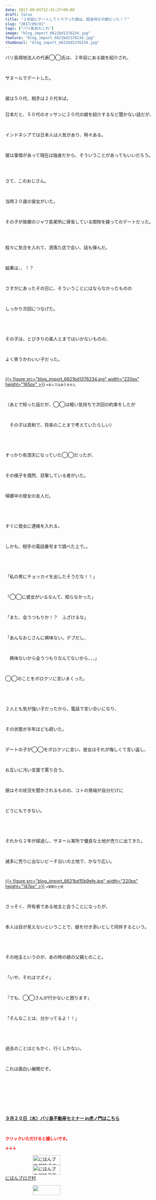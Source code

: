 ```yaml
---
date: 2017-09-01T22:43:27+09:00
draft: false
title: "２年前にデートしてトラブった娘は、超金持ちの娘だった！？"
slug: "2017/09/01"
tags: ["バリ島あれこれ"]
image: "blog_import_6621bd1376234.jpg"
feature: "blog_import_6621bd1376234.jpg"
thumbnail: "blog_import_6621bd1376234.jpg"
---
```

<p>バリ島現地法人の代表◯◯氏は、２年前にある娘を紹介され、</p><p> </p><p>サヌールでデートした。</p><p> </p><p>彼は５０代、相手は２０代半ば。</p><p><br/>日本だと、５０代のオッサンに２０代の娘を紹介するなど聞かない話だが、</p><p> </p><p>インドネシアでは日本人は人気があり、時々ある。</p><p> </p><p>彼は事情があって現在は独身だから、そういうことがあってもいいだろう。</p><p> </p><p><br/>さて、このおじさん。</p><p> </p><p>当時２０歳の彼女がいた。</p><p> </p><p>その子が故郷のジャワ島某所に帰省している間隙を縫ってのデートだった。</p><p> </p><p><br/>程々に気合を入れて、洒落た店で会い、話も弾んだ。</p><p> </p><p>結果は、、！？</p><p> </p><p>さすがにあったその日に、そういうことにはならなかったものの</p><p> </p><p>しっかり次回につなげた。</p><p> </p><p> </p><p>その子は、とびきりの美人とまではいかないものの、</p><p> </p><p>よく笑うかわいい子だった。</p><p> </p><p><a href="blog_import_6621bd1376234.jpg">{{< figure src="blog_import_6621bd1376234.jpg" width="220px" height="165px" >}}</a> <span style="font-size:0.7em;">※本人ではありません</span></p><p> </p><p>（あとで知った話だが、◯◯は軽い気持ちで次回の約束をしたが</p><p> </p><p>　その子は真剣で、将来のことまで考えていたらしい）</p><p> </p><p> </p><p>すっかり有頂天になっていた◯◯だったが、</p><p> </p><p>その様子を偶然、目撃している者がいた。</p><p> </p><p>帰郷中の彼女の友人だ。</p><p> </p><p> </p><p>すぐに彼女に連絡を入れる。</p><p> </p><p>しかも、相手の電話番号まで調べた上で。。</p><p> </p><p> </p><p>「私の男にチョッカイを出したそうだな！！」</p><p> </p><p>「◯◯に彼女がいるなんて、知らなかった」</p><p> </p><p>「また、会うつもりか！？　ふざけるな」</p><p> </p><p>「あんなおじさんに興味ない。デブだし、</p><p> </p><p>　興味ないから会うつもりなんてないから、、、」</p><p> </p><p>◯◯のことをボロクソに言いまくった。</p><p> </p><p> </p><p>２人とも気が強い子だったから、電話で言い合いになり、</p><p> </p><p>その状態が半年ほども続いた。</p><p> </p><p>デートの子が◯◯をボロクソに言い、彼女はそれが悔しくて言い返し、</p><p> </p><p>お互いに汚い言葉で罵り合う。</p><p> </p><p>彼はその状況を聞かされるものの、コトの発端が自分だけに</p><p> </p><p>どうにもできない。</p><p> </p><p> </p><p>それから２年が経過し、サヌール某所で優良な土地が売りに出てきた。</p><p> </p><p>滅多に売りに出ないビーチ沿いの土地で、かなり広い。</p><p> </p><p><a href="blog_import_6621bd15b9efe.jpg">{{< figure src="blog_import_6621bd15b9efe.jpg" width="220px" height="147px" >}}</a> <span style="font-size: 0.7em;">※実際の土地</span></p><p> </p><p>さっそく、所有者である地主と会うことになったが、</p><p> </p><p>本人は目が見えないということで、娘を付き添いとして同伴するという。</p><p> </p><p> </p><p>その地主というのが、あの時の娘の父親とのこと。</p><p> </p><p>「いや、それはマズイ」</p><p> </p><p>「でも、◯◯さんが行かないと困ります」</p><p> </p><p>「そんなことは、分かってるよ！！」</p><p> </p><p> </p><p>過去のことはともかく、行くしかない。</p><p> </p><p>これは面白い展開だぞ。</p><p> </p><p> </p><p> </p><p> </p><p><span style="font-weight: bold;"><span style="text-decoration: underline;"><a href="iin.co.jp" target="_blank">９月２０日（水）バリ島不動産セミナー in虎ノ門はこちら</a></span></span></p><p> </p><p><font color="#ff0000" size="2"><strong>クリックいただけると嬉しいです。</strong></font></p><p><font color="#ff0000" size="2"><strong>↓↓↓</strong></font></p><p><a href="ranking.html?p_cid=01260127" id="&amp;blogmura_banner" target="_blank"><img alt="にほんブログ村 その他生活ブログ 不動産投資へ" border="0" height="31" src="data:image/svg+xml;charset=utf-8,%3Csvg%20xmlns%3D%22http%3A%2F%2Fwww.w3.org%2F2000%2Fsvg%22%20title%3D%22Placeholder%20for%20Images%22%20role%3D%22presentation%22%20viewBox%3D%220%200%2088%2031%22%20%2F%3E" width="88" data-src="//life.blogmura.com/hudousantoushi/img/hudousantoushi88_31.gif" style="aspect-ratio: auto 88 / 31;"/><noscript><img alt="にほんブログ村 その他生活ブログ 不動産投資へ" border="0" height="31" src="//life.blogmura.com/hudousantoushi/img/hudousantoushi88_31.gif" width="88"></noscript></a><br/><a href="ranking.html?p_cid=01260127" target="_blank"><img alt="にほんブログ村 海外生活ブログ バリ島情報へ" border="0" height="31" src="data:image/svg+xml;charset=utf-8,%3Csvg%20xmlns%3D%22http%3A%2F%2Fwww.w3.org%2F2000%2Fsvg%22%20title%3D%22Placeholder%20for%20Images%22%20role%3D%22presentation%22%20viewBox%3D%220%200%2088%2031%22%20%2F%3E" width="88" data-src="https://img-proxy.blog-video.jp/images?url=http%3A%2F%2Foverseas.blogmura.com%2Fbali%2Fimg%2Fbali88_31.gif" style="aspect-ratio: auto 88 / 31;"/><noscript><img alt="にほんブログ村 海外生活ブログ バリ島情報へ" border="0" height="31" src="https://img-proxy.blog-video.jp/images?url=http%3A%2F%2Foverseas.blogmura.com%2Fbali%2Fimg%2Fbali88_31.gif" width="88"></noscript></a><br/><a href="ranking.html?p_cid=01260127" target="_blank">にほんブログ村</a></p><p><a href="link.php?1804582" title="人気ブログランキングへ"><img border="0" height="31" src="data:image/svg+xml;charset=utf-8,%3Csvg%20xmlns%3D%22http%3A%2F%2Fwww.w3.org%2F2000%2Fsvg%22%20title%3D%22Placeholder%20for%20Images%22%20role%3D%22presentation%22%20viewBox%3D%220%200%2088%2031%22%20%2F%3E" width="88" data-src="https://blog.with2.net/img/banner/banner_22.gif" style="aspect-ratio: auto 88 / 31;"/><noscript><img border="0" height="31" src="https://blog.with2.net/img/banner/banner_22.gif" width="88"></noscript></a></p><p> </p><p> </p>

